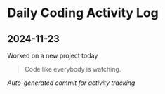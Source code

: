 # Daily Coding Activity Log

## 2024-11-23

Worked on a new project today

> Code like everybody is watching.

*Auto-generated commit for activity tracking*

